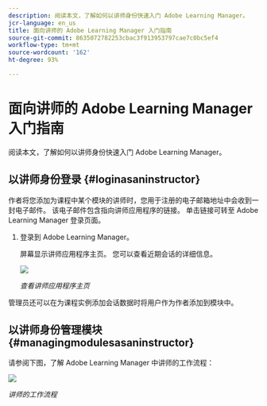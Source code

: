 ```yaml
---
description: 阅读本文，了解如何以讲师身份快速入门 Adobe Learning Manager。
jcr-language: en_us
title: 面向讲师的 Adobe Learning Manager 入门指南
source-git-commit: 8635072782253cbac3f913953797cae7c0bc5ef4
workflow-type: tm+mt
source-wordcount: '162'
ht-degree: 93%

---
```




# 面向讲师的 Adobe Learning Manager 入门指南

阅读本文，了解如何以讲师身份快速入门 Adobe Learning Manager。

## 以讲师身份登录 {#loginasaninstructor}

作者将您添加为课程中某个模块的讲师时，您用于注册的电子邮箱地址中会收到一封电子邮件。 该电子邮件包含指向讲师应用程序的链接。 单击链接可转至 Adobe Learning Manager 登录页面。

1. 登录到 Adobe Learning Manager。

   屏幕显示讲师应用程序主页。 您可以查看近期会话的详细信息。

   ![](assets/instructor-upcomingsession.png)

   *查看讲师应用程序主页*

管理员还可以在为课程实例添加会话数据时将用户作为作者添加到模块中。

## 以讲师身份管理模块 {#managingmodulesasaninstructor}

请参阅下图，了解 Adobe Learning Manager 中讲师的工作流程：

![](assets/instructor.jpg)

*讲师的工作流程*
